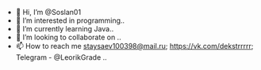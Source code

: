 - 👋 Hi, I’m @Soslan01
- 👀 I’m interested in programming..
- 🌱 I’m currently learning Java..
- 💞️ I’m looking to collaborate on ..
- 📫 How to reach me staysaev100398@mail.ru; https://vk.com/dekstrrrrr; Telegram - @LeorikGrade
.. 

<!---
Soslan01/Soslan01 is a ✨ special ✨ repository because its `README.md` (this file) appears on your GitHub profile.
You can click the Preview link to take a look at your changes.
--->
